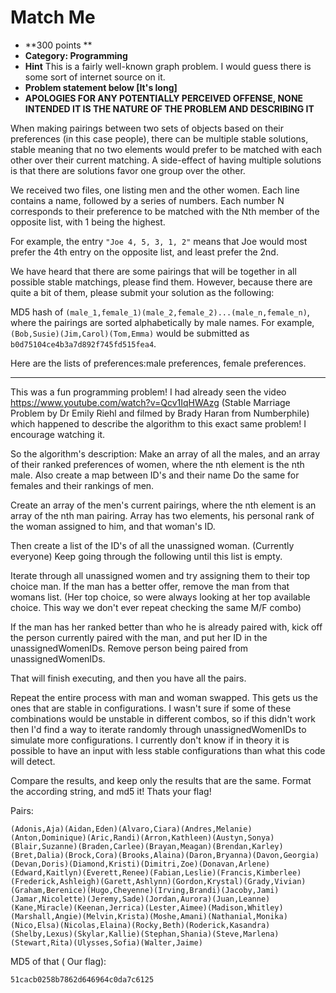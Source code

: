 Match Me
======
* **300 points **
* **Category: Programming**
* **Hint** This is a fairly well-known graph problem.
I would guess there is some sort of internet source on it.
* **Problem statement below [It's long]**
* **APOLOGIES FOR ANY POTENTIALLY PERCEIVED OFFENSE, NONE INTENDED IT IS THE NATURE OF THE PROBLEM AND DESCRIBING IT**

When making pairings between two sets of objects based on their preferences (in this case people), there can be multiple stable solutions, stable meaning that no two elements would prefer to be matched with each other over their current matching. A side-effect of having multiple solutions is that there are solutions favor one group over the other.

We received two files, one listing men and the other women.
Each line contains a name, followed by a series of numbers.
Each number N corresponds to their preference to be matched with the Nth member of the opposite list, with 1 being the highest.

For example, the entry ``"Joe 4, 5, 3, 1, 2"`` means that Joe would most prefer the 4th entry on the opposite list, and least prefer the 2nd.

We have heard that there are some pairings that will be together in all possible stable matchings, please find them.
However, because there are quite a bit of them, please submit your solution as the following:

MD5 hash of ``(male_1,female_1)(male_2,female_2)...(male_n,female_n)``, where the pairings are sorted alphabetically by male names. For example, ``(Bob,Susie)(Jim,Carol)(Tom,Emma)`` would be submitted as `b0d75104ce4b3a7d892f745fd515fea4`.

Here are the lists of preferences:male preferences, female preferences.

----------------------------

This was a fun programming problem! I had already seen the video https://www.youtube.com/watch?v=Qcv1IqHWAzg (Stable Marriage Problem by Dr Emily Riehl and filmed by Brady Haran from Numberphile) which happened to describe the algorithm to this exact same problem! I encourage watching it.

So the algorithm's description:
Make an array of all the males, and an array of their ranked preferences of women, where the nth element is the nth male.
Also create a map between ID's and their name
Do the same for females and their rankings of men.

Create an array of the men's current pairings, where the nth element is an array of the nth man pairing.
Array has two elements, his personal rank of the woman assigned to him, and that woman's ID.

Then create a list of the ID's of all the unassigned woman. (Currently everyone)
Keep going through the following until this list is empty.

Iterate through all unassigned women and try assigning them to their top choice man. If the man has a better offer, remove the man from that womans list. (Her top choice, so were always looking at her top available choice. This way we don't ever repeat checking the same M/F combo)

If the man has her ranked better than who he is already paired with, kick off the person currently paired with the man, and put her ID in the unassignedWomenIDs. Remove person being paired from unassignedWomenIDs.

That will finish executing, and then you have all the pairs.

Repeat the entire process with man and woman swapped. This gets us the ones that are stable in configurations.
I wasn't sure if some of these combinations would be unstable in different combos, so if this didn't work then I'd find a way to iterate randomly through unassignedWomenIDs to simulate more configurations.
I currently don't know if in theory it is possible to have an input with less stable configurations than what this code will detect.

Compare the results, and keep only the results that are the same.
Format the according string, and md5 it! Thats your flag!

Pairs:
```
(Adonis,Aja)(Aidan,Eden)(Alvaro,Ciara)(Andres,Melanie)(Anton,Dominique)(Aric,Randi)(Arron,Kathleen)(Austyn,Sonya)(Blair,Suzanne)(Braden,Carlee)(Brayan,Meagan)(Brendan,Karley)(Bret,Dalia)(Brock,Cora)(Brooks,Alaina)(Daron,Bryanna)(Davon,Georgia)(Devan,Doris)(Diamond,Kristi)(Dimitri,Zoe)(Donavan,Arlene)(Edward,Kaitlyn)(Everett,Renee)(Fabian,Leslie)(Francis,Kimberlee)(Frederick,Ashleigh)(Garett,Ashlynn)(Gordon,Krystal)(Grady,Vivian)(Graham,Berenice)(Hugo,Cheyenne)(Irving,Brandi)(Jacoby,Jami)(Jamar,Nicolette)(Jeremy,Sade)(Jordan,Aurora)(Juan,Leanne)(Kane,Miracle)(Keenan,Jerrica)(Lester,Aimee)(Madison,Whitley)(Marshall,Angie)(Melvin,Krista)(Moshe,Amani)(Nathanial,Monika)(Nico,Elsa)(Nicolas,Elaina)(Rocky,Beth)(Roderick,Kasandra)(Shelby,Lexus)(Skylar,Kallie)(Stephan,Shania)(Steve,Marlena)(Stewart,Rita)(Ulysses,Sofia)(Walter,Jaime)
```
MD5 of that ( Our flag):
```
51cacb0258b7862d646964c0da7c6125
```
